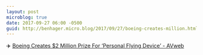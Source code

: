 ```yaml
---
layout: post
microblog: true
date: 2017-09-27 06:00 -0500
guid: http://benhager.micro.blog/2017/09/27/boeing-creates-million.html
---
```

✈️ [Boeing Creates $2 Million Prize For ‘Personal Flying Device’ - AVweb](https://www.avweb.com/avwebflash/news/Boeing-Creates-2-Million-Prize-For-Personal-Flying-Device-229676-1.html)

